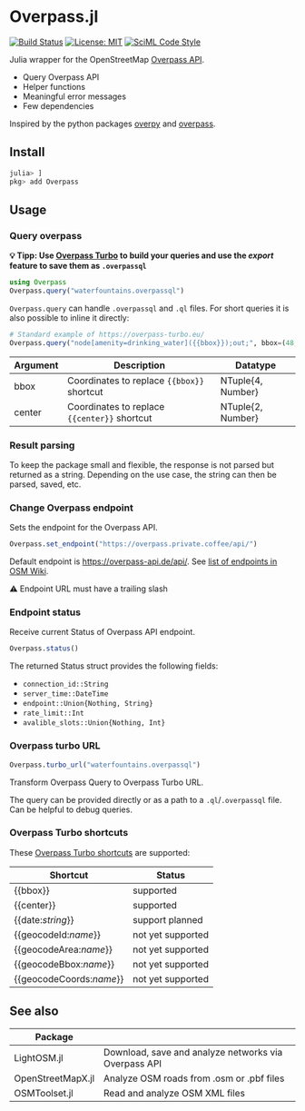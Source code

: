 # Overpass.jl

[![Build Status](https://github.com/gwehrle/Overpass.jl/actions/workflows/CI.yml/badge.svg?branch=main)](https://github.com/gwehrle/Overpass.jl/actions/workflows/CI.yml?query=branch%3Amain)
[![License: MIT](https://img.shields.io/badge/License-MIT-yellow.svg)](https://opensource.org/licenses/MIT)
[![SciML Code Style](https://img.shields.io/static/v1?label=code%20style&message=SciML&color=9558b2&labelColor=389826)](https://github.com/SciML/SciMLStyle)

Julia wrapper for the OpenStreetMap [Overpass API](https://wiki.openstreetmap.org/wiki/Overpass_API).


- Query Overpass API
- Helper functions
- Meaningful error messages
- Few dependencies


Inspired by the python packages [overpy](https://github.com/DinoTools/python-overpy) and [overpass](https://github.com/mvexel/overpass-api-python-wrapper?tab=readme-ov-file).

## Install
```julia
julia> ]
pkg> add Overpass
```
## Usage

### Query overpass

**💡 Tipp: Use [Overpass Turbo](https://overpass-turbo.eu/) to build your queries and use the *export* feature to save them as `.overpassql`**

```julia
using Overpass
Overpass.query("waterfountains.overpassql")
```
`Overpass.query` can handle `.overpassql` and `.ql` files.
For short queries it is also possible to inline it directly:
```julia
# Standard example of https://overpass-turbo.eu/
Overpass.query("node[amenity=drinking_water]({{bbox}});out;", bbox=(48,16,49,17))
```

| Argument | Description                                   | Datatype          |
| -------- | --------------------------------------------- | ----------------- |
| bbox     | Coordinates to replace `{{bbox}}` shortcut    | NTuple{4, Number} |
| center   | Coordinates to replace `{{center}}`  shortcut | NTuple{2, Number} |

### Result parsing

To keep the package small and flexible, the response is not parsed but returned as a string. Depending on the use case, the string can then be parsed, saved, etc.

### Change Overpass endpoint

Sets the endpoint for the Overpass API.

```julia
Overpass.set_endpoint("https://overpass.private.coffee/api/")
```
Default endpoint is https://overpass-api.de/api/.
See [list of endpoints in OSM Wiki](https://wiki.openstreetmap.org/wiki/Overpass_API#Public_Overpass_API_instances).

⚠️ Endpoint URL must have a trailing slash

### Endpoint status

Receive current Status of Overpass API endpoint.

```julia
Overpass.status()
```

The returned Status struct provides the following fields:
- `connection_id::String`
- `server_time::DateTime`
- `endpoint::Union{Nothing, String}`
- `rate_limit::Int`
- `avalible_slots::Union{Nothing, Int}`

### Overpass turbo URL

```julia
Overpass.turbo_url("waterfountains.overpassql")
```

Transform Overpass Query to Overpass Turbo URL.

The query can be provided directly or as a path to a `.ql`/`.overpassql` file.
Can be helpful to debug queries.

### Overpass Turbo shortcuts

These [Overpass Turbo shortcuts](https://wiki.openstreetmap.org/wiki/Overpass_turbo/Extended_Overpass_Turbo_Queries) are supported:

| Shortcut                 | Status            |
| ------------------------ | ----------------- |
| {{bbox}}                 | supported         |
| {{center}}               | supported         |
| {{date:*string*}}        | support planned   |
| {{geocodeId:*name*}}     | not yet supported |
| {{geocodeArea:*name*}}   | not yet supported |
| {{geocodeBbox:*name*}}   | not yet supported |
| {{geocodeCoords:*name*}} | not yet supported |

## See also
| Package           |                                                      |
| ----------------- | ---------------------------------------------------- |
| LightOSM.jl       | Download, save and analyze networks via Overpass API |
| OpenStreetMapX.jl | Analyze OSM roads from .osm or .pbf files            |
| OSMToolset.jl     | Read and analyze OSM XML files              |